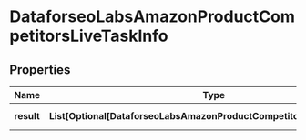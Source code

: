 # DataforseoLabsAmazonProductCompetitorsLiveTaskInfo


## Properties

| Name | Type | Description | Notes |
|------------ | ------------- | ------------- | -------------|
**result** | **List[Optional[DataforseoLabsAmazonProductCompetitorsLiveResultInfo]]** | array of results |[optional]|